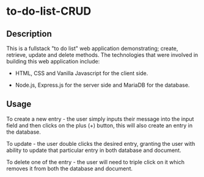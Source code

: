 # to-do-list-CRUD

## Description

This is a fullstack "to do list" web application demonstrating; create, retrieve, update and delete methods.
The technologies that were involved in building this web application include: 

+ HTML, CSS and Vanilla Javascript for the client side.

+ Node.js, Express.js for the server side and MariaDB for the database.

## Usage

To create a new entry - the user simply inputs their message into the input field and then clicks on the plus (+) button, this will also create an entry in the database.

To update - the user double clicks the desired entry, granting the user with ability to update that particular entry in both database and document.

To delete one of the entry - the user will need to triple click on it which removes it from both the database and document.

